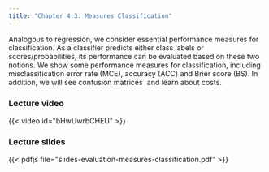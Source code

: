 ```yaml
---
title: "Chapter 4.3: Measures Classification"
---
```

Analogous to regression, we consider essential performance measures for classification. As a classifier predicts either class labels or scores/probabilities, its performance can be evaluated based on these two notions. We show some performance measures for classification, including misclassification error rate (MCE), accuracy (ACC) and Brier score (BS). In addition, we will see confusion matrices´ and learn about costs.

<!--more-->

### Lecture video

{{< video id="bHwUwrbCHEU" >}}

### Lecture slides

{{< pdfjs file="slides-evaluation-measures-classification.pdf" >}}
